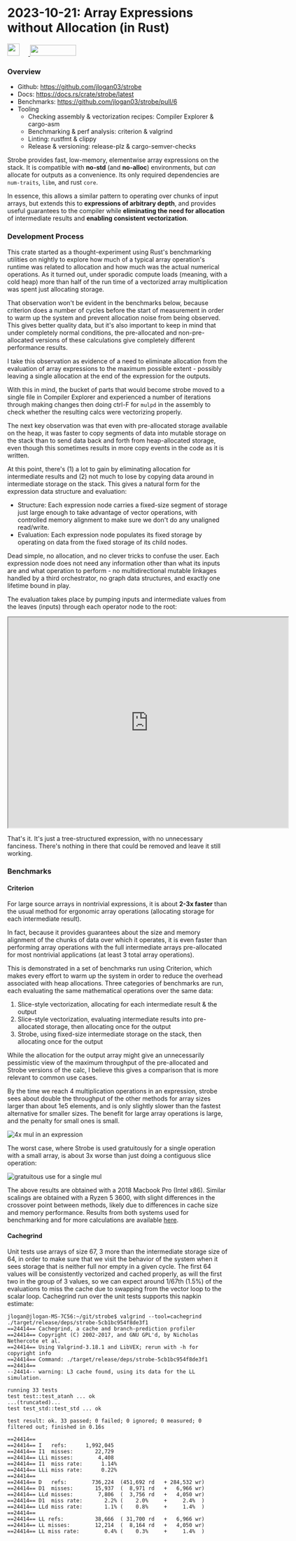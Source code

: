 # 2023-10-21: Array Expressions without Allocation (in Rust)

<div>
  <a href=https://github.com/jlogan03>
    <img src=https://img.shields.io/badge/GitHub-100000?style=for-the-badge&logo=github&logoColor=white height="28" style="padding-right:20px">
  </a>
  <a href=https://hachyderm.io/@ponderingpothos>
    <img src=https://joinmastodon.org/logos/wordmark-white-text.svg width="105" height="25">
  </a>
</div>

### Overview

- Github: https://github.com/jlogan03/strobe
- Docs: https://docs.rs/crate/strobe/latest
- Benchmarks: https://github.com/jlogan03/strobe/pull/6
- Tooling
  - Checking assembly & vectorization recipes: Compiler Explorer & cargo-asm
  - Benchmarking & perf analysis: criterion & valgrind
  - Linting: rustfmt & clippy
  - Release & versioning: release-plz & cargo-semver-checks

Strobe provides fast, low-memory, elementwise array expressions on the stack.
It is compatible with **no-std** (and **no-alloc**) environments, but _can_ allocate
for outputs as a convenience.
Its only required dependencies are `num-traits`, `libm`, and rust `core`.

In essence, this allows a similar pattern to operating over chunks of input
arrays, but extends this to **expressions of arbitrary depth**, and provides
useful guarantees to the compiler while **eliminating the need for allocation**
of intermediate results and **enabling consistent vectorization**.

### Development Process

This crate started as a thought-experiment using Rust's benchmarking utilities
on nightly to explore how much of a typical array operation's runtime was related
to allocation and how much was the actual numerical operations. As it turned out,
under sporadic compute loads (meaning, with a cold heap) more than half of the
run time of a vectorized array multiplication was spent just allocating storage.

That observation won't be evident in the benchmarks below, because criterion
does a number of cycles before the start of measurement in order to warm up
the system and prevent allocation noise from being observed. This gives better
quality data, but it's also important to keep in mind that under completely
normal conditions, the pre-allocated and non-pre-allocated versions of these
calculations give completely different performance results.

I take this observation as evidence of a need to eliminate allocation from the
evaluation of array expressions to the maximum possible extent - possibly leaving
a single allocation at the end of the expression for the outputs.

With this in mind, the bucket of parts that would become strobe moved to a single
file in Compiler Explorer and experienced a number of iterations through making changes
then doing ctrl-F for `mulpd` in the assembly to check whether the resulting calcs were
vectorizing properly.

The next key observation was that even with pre-allocated storage available on the heap,
it was faster to copy segments of data into mutable storage on the stack than to send
data back and forth from heap-allocated storage, even though this sometimes results in
more copy events in the code as it is written.

At this point, there's (1) a lot to gain by eliminating allocation for intermediate results
and (2) not much to lose by copying data around in intermediate storage on the stack. This
gives a natural form for the expression data structure and evaluation:

- Structure: Each expression node carries a fixed-size segment of storage just large
  enough to take advantage of vector operations, with controlled memory alignment to make
  sure we don't do any unaligned read/write.
- Evaluation: Each expression node populates its fixed storage by operating on data
  from the fixed storage of its child nodes.

Dead simple, no allocation, and no clever tricks to confuse the user. Each expression node
does not need any information other than what its inputs are and what operation to perform -
no multidirectional mutable linkages handled by a third orchestrator, no graph data structures,
and exactly one lifetime bound in play.

The evaluation takes place by pumping inputs and intermediate values from the leaves (inputs)
through each operator node to the root:

<iframe src="https://drive.google.com/file/d/1tmTpXXSpo6Sy5Hp3cD1lf51jjNYYGlot/preview" width="640" height="480" allow="autoplay"></iframe>

That's it. It's just a tree-structured expression, with no unnecessary fanciness.
There's nothing in there that could be removed and leave it still working.

### Benchmarks

#### Criterion

For large source arrays in nontrivial expressions, it is about **2-3x faster**
than the usual method for ergonomic array operations (allocating storage for each
intermediate result).

In fact, because it provides guarantees about the size and
memory alignment of the chunks of data over which it operates, it is even faster
than performing array operations with the full intermediate arrays pre-allocated
for most nontrivial applications (at least 3 total array operations).

This is demonstrated in a set of benchmarks run using Criterion, which
makes every effort to warm up the system in order to reduce the overhead
associated with heap allocations. Three categories of benchmarks are run,
each evaluating the same mathematical operations over the same data:

1. Slice-style vectorization, allocating for each intermediate result & the output
2. Slice-style vectorization, evaluating intermediate results into pre-allocated storage,
   then allocating once for the output
3. Strobe, using fixed-size intermediate storage on the stack, then allocating once for the output

While the allocation for the output array might give an unnecessarily pessimistic view of
the maximum throughput of the pre-allocated and Strobe versions of the calc, I believe this
gives a comparison that is more relevant to common use cases.

By the time we reach 4 multiplication operations in an expression, strobe sees about double
the throughput of the other methods for array sizes larger than about 1e5 elements, and is
only slightly slower than the fastest alternative for smaller sizes. The benefit for large
array operations is large, and the penalty for small ones is small.

![4x mul in an expression](https://user-images.githubusercontent.com/1596770/270112797-8b037c34-82d2-4582-b5b8-ce407e75575a.png)

The worst case, where Strobe is used gratuitously for a single operation with a small array,
is about 3x worse than just doing a contiguous slice operation:

![gratuitous use for a single mul](https://user-images.githubusercontent.com/1596770/270112744-6d06ab50-0432-468e-ba96-fbbdc82a4f63.png)

The above results are obtained with a 2018 Macbook Pro (Intel x86). Similar scalings are obtained
with a Ryzen 5 3600, with slight differences in the crossover point between methods, likely due to
differences in cache size and memory performance. Results from both systems used for benchmarking
and for more calculations are available [here](https://github.com/jlogan03/strobe/pull/6).

#### Cachegrind

Unit tests use arrays of size 67, 3 more than the intermediate storage size of 64, in order to
make sure that we visit the behavior of the system when it sees storage that is neither full
nor empty in a given cycle. The first 64 values will be consistently vectorized and cached properly,
as will the first two in the group of 3 values, so we can expect around 1/67th (1.5%) of the evaluations to
miss the cache due to swapping from the vector loop to the scalar loop. Cachegrind run over the unit tests
supports this napkin estimate:

```
jlogan@jlogan-MS-7C56:~/git/strobe$ valgrind --tool=cachegrind ./target/release/deps/strobe-5cb1bc954f8de3f1
==24414== Cachegrind, a cache and branch-prediction profiler
==24414== Copyright (C) 2002-2017, and GNU GPL'd, by Nicholas Nethercote et al.
==24414== Using Valgrind-3.18.1 and LibVEX; rerun with -h for copyright info
==24414== Command: ./target/release/deps/strobe-5cb1bc954f8de3f1
==24414==
--24414-- warning: L3 cache found, using its data for the LL simulation.

running 33 tests
test test::test_atanh ... ok
...(truncated)...
test test_std::test_std ... ok

test result: ok. 33 passed; 0 failed; 0 ignored; 0 measured; 0 filtered out; finished in 0.16s

==24414==
==24414== I   refs:      1,992,045
==24414== I1  misses:       22,729
==24414== LLi misses:        4,408
==24414== I1  miss rate:      1.14%
==24414== LLi miss rate:      0.22%
==24414==
==24414== D   refs:        736,224  (451,692 rd   + 284,532 wr)
==24414== D1  misses:       15,937  (  8,971 rd   +   6,966 wr)
==24414== LLd misses:        7,806  (  3,756 rd   +   4,050 wr)
==24414== D1  miss rate:       2.2% (    2.0%     +     2.4%  )
==24414== LLd miss rate:       1.1% (    0.8%     +     1.4%  )
==24414==
==24414== LL refs:          38,666  ( 31,700 rd   +   6,966 wr)
==24414== LL misses:        12,214  (  8,164 rd   +   4,050 wr)
==24414== LL miss rate:        0.4% (    0.3%     +     1.4%  )

```
